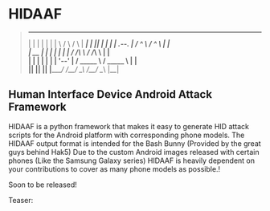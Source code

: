 # HIDAAF
> __    __   __   _______       ___           ___       _______ 
> |  |  |  | |  | |       \     /   \         /   \     |   ____|
> |  |__|  | |  | |  .--.  |   /  ^  \       /  ^  \    |  |__   
> |   __   | |  | |  |  |  |  /  /_\  \     /  /_\  \   |   __|  
> |  |  |  | |  | |  '--'  | /  _____  \   /  _____  \  |  |     
> |__|  |__| |__| |_______/ /__/     \__\ /__/     \__\ |__| 

## Human Interface Device Android Attack Framework

HIDAAF is a python framework that makes it easy to generate HID attack scripts for the Android platform with corresponding phone models.
The HIDAAF output format is intended for the Bash Bunny (Provided by the great guys behind Hak5)
Due to the custom Android images released with certain phones (Like the Samsung Galaxy series) HIDAAF is heavily dependent on your contributions
to cover as many phone models as possible.!

Soon to be released!


Teaser: 
